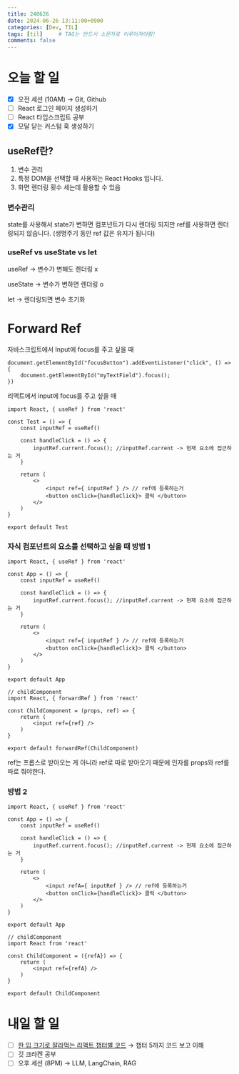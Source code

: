 ```yaml
---
title: 240626
date: 2024-06-26 13:11:00+0900
categories: [Dev, TIL]
tags: [til]		# TAG는 반드시 소문자로 이루어져야함!
comments: false
---
```


# 오늘 할 일

- [x]  오전 세션 (10AM) → Git, Github
- [ ]  React 로그인 페이지 생성하기
- [ ]  React 타입스크립트 공부
- [x]  모달 닫는 커스텀 훅 생성하기

## useRef란?
1. 변수 관리
2. 특정 DOM을 선택할 때 사용하는 React Hooks 입니다.
3. 화면 렌더링 횟수 세는데 활용할 수 있음

### 변수관리

state를 사용해서 state가 변하면 컴포넌트가 다시 렌더링 되지만 ref를 사용하면 렌더링되지 않습니다. (생명주기 동안 ref 값은 유지가 됩니다)

### useRef vs useState vs let

useRef → 변수가 변해도 렌더링 x

useState → 변수가 변하면 렌더링 o

let → 렌더링되면 변수 초기화

# Forward Ref

자바스크립트에서 Input에 focus를 주고 싶을 때

```tsx
document.getElementById("focusButton").addEventListener("click", () => {
	document.getElementById("myTextField").focus();
})
```

리액트에서 input에 focus를 주고 싶을 때

```tsx
import React, { useRef } from 'react'

const Test = () => {
	const inputRef = useRef()
	
	const handleClick = () => {
		inputRef.current.focus(); //inputRef.current -> 현재 요소에 접근하는 거
	}
	
	return (
		<>
			<input ref={ inputRef } /> // ref에 등록하는거
			<button onClick={handleClick}> 클릭 </button>
		</>
	)
}

export default Test
```

### 자식 컴포넌트의 요소를 선택하고 싶을 때 방법 1

```tsx
import React, { useRef } from 'react'

const App = () => {
	const inputRef = useRef()
	
	const handleClick = () => {
		inputRef.current.focus(); //inputRef.current -> 현재 요소에 접근하는 거
	}
	
	return (
		<>
			<input ref={ inputRef } /> // ref에 등록하는거
			<button onClick={handleClick}> 클릭 </button>
		</>
	)
}

export default App

// childComponent
import React, { forwardRef } from 'react'

const ChildComponent = (props, ref) => {
	return (
		<input ref={ref} />
	)
}

export default forwardRef(ChildComponent)
```

ref는 프롭스로 받아오는 게 아니라 ref로 따로 받아오기 때문에 인자를 props와 ref를 따로 줘야한다.

### 방법 2

```tsx
import React, { useRef } from 'react'

const App = () => {
	const inputRef = useRef()
	
	const handleClick = () => {
		inputRef.current.focus(); //inputRef.current -> 현재 요소에 접근하는 거
	}
	
	return (
		<>
			<input refA={ inputRef } /> // ref에 등록하는거
			<button onClick={handleClick}> 클릭 </button>
		</>
	)
}

export default App

// childComponent
import React from 'react'

const ChildComponent = ({refA}) => {
	return (
		<input ref={refA} />
	)
}

export default ChildComponent
```
    
# 내일 할 일

- [ ]  [한 입 크기로 잘라먹는 리액트 챕터별 코드](https://winterlood.notion.site/a873435b477f433ea04a359f89380cc5?v=1bfd06a98a594ce6a4c158f4aafbe0b2) → 챕터 5까지 코드 보고 이해
- [ ]  깃 크라켄 공부
- [ ]  오후 세션 (8PM) → LLM, LangChain, RAG
